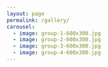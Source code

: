 ```yaml
---
layout: page
permalink: /gallery/
carousel: 
  - image: group-1-600x300.jpg
  - image: group-2-600x300.jpg
  - image: group-3-600x300.jpg
  - image: group-4-600x300.jpg
---
```


<br>
